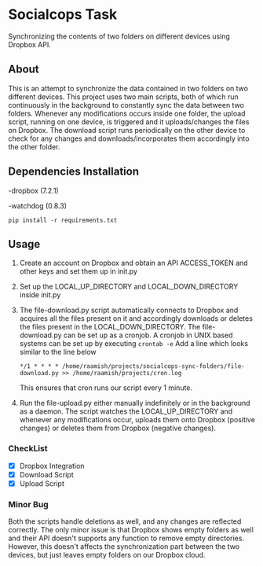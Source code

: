 # Socialcops Task
Synchronizing the contents of two folders on different devices using Dropbox API.

## About
This is an attempt to synchronize the data contained in two folders on two different devices. This project uses two main scripts, both of which run continuously in the background to constantly sync the data between two folders.
Whenever any modifications occurs inside one folder, the upload script, running on one device, is triggered and it uploads/changes the files on Dropbox. The download script runs periodically on the other device to check for any changes and downloads/incorporates them accordingly into the other folder.

## Dependencies Installation
-dropbox (7.2.1)

-watchdog (0.8.3)

`pip install -r requirements.txt`

## Usage
1. Create an account on Dropbox and obtain an API ACCESS_TOKEN and other keys and set them up in init.py
2. Set up the LOCAL_UP_DIRECTORY and LOCAL_DOWN_DIRECTORY inside init.py
3. The file-download.py script automatically connects to Dropbox and acquires all the files present on it and accordingly
   downloads or deletes the files present in the LOCAL_DOWN_DIRECTORY. 
   The file-download.py can be set up as a cronjob. A cronjob in UNIX based systems can be set up by executing `crontab -e`
   Add a line which looks similar to the line below
   
   `*/1 * * * * /home/raamish/projects/socialcops-sync-folders/file-download.py >> /home/raamish/projects/cron.log`
   
   This ensures that cron runs our script every 1 minute.
4. Run the file-upload.py either manually indefinitely or in the background as a daemon. The script watches the
   LOCAL_UP_DIRECTORY and whenever any modifications occur, uploads them onto Dropbox (positive changes) or deletes 
   them from Dropbox (negative changes).

### CheckList

- [x] Dropbox Integration
- [x] Download Script
- [x] Upload Script  

### Minor Bug
Both the scripts handle deletions as well, and any changes are reflected correctly. The only minor issue is that Dropbox shows empty folders as well and their API doesn't supports any function to remove empty directories. However, this doesn't affects the synchronization part between the two devices, but just leaves empty folders on our Dropbox cloud.
